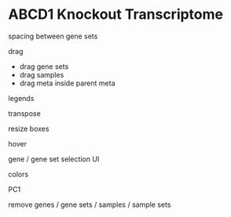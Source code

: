 # ABCD1 Knockout Transcriptome


spacing between gene sets

drag
- drag gene sets
- drag samples
- drag meta inside parent meta



legends


transpose


resize boxes


hover


gene / gene set selection UI


colors


PC1


remove genes / gene sets / samples / sample sets



